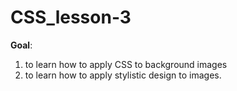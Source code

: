 # CSS_lesson-3
**Goal**: 
1. to learn how to apply CSS to background images
2. to learn how to apply stylistic design to images.
